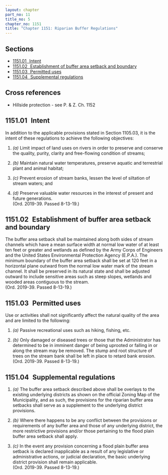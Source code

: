 ```yaml
---
layout: chapter
part_no: 11
title_no: 5
chapter_no: 1151
title: "Chapter 1151: Riparian Buffer Regulations"
---
```


## Sections

* [1151.01   Intent](#115101-intent)
* [1151.02   Establishment of buffer area setback and boundary](#115102-establishment-of-buffer-area-setback-and-boundary)
* [1151.03   Permitted uses](#115103-permitted-uses)
* [1151.04   Supplemental regulations](#115104-supplemental-regulations)

## Cross references

* Hillside protection - see P. & Z. Ch. 1152

## 1151.01   Intent

In addition to the applicable provisions stated in Section 1105.03, it is the
intent of these regulations to achieve the following objectives:

1. _(a)_ Limit impact of land uses on rivers in order to preserve and conserve
the quality, purity, clarity and free-flowing condition of streams;

2. _(b)_ Maintain natural water temperatures, preserve aquatic and terrestrial
plant and animal habitat;

3. _(c)_ Prevent erosion of stream banks, lessen the level of siltation of
stream waters; and

4. _(d)_ Preserve valuable water resources in the interest of present and
future generations.  
(Ord. 2019-39. Passed 8-13-19.)

## 1151.02   Establishment of buffer area setback and boundary

The buffer area setback shall be maintained along both sides of stream channels
which have a mean surface width at normal low water of at least ten feet or
greater and wetlands as defined by the Army Corps of Engineers and the United
States Environmental Protection Agency (E.P.A.). The minimum boundary of the
buffer area setback shall be set at 120 feet in a horizontal plane outward from
the normal low water mark of the stream channel. It shall be preserved in its
natural state and shall be adjusted outward to include sensitive areas such as
steep slopes, wetlands and wooded areas contiguous to the stream.  
(Ord. 2019-39. Passed 8-13-19.)

## 1151.03   Permitted uses

Use or activities shall not significantly affect the natural quality of the
area and are limited to the following:

1. _(a)_ Passive recreational uses such as hiking, fishing, etc.

2. _(b)_ Only damaged or diseased trees or those that the Administrator has
determined to be in imminent danger of being uprooted or falling in or along the
stream may be removed. The stump and root structure of trees on the stream bank
shall be left in place to retard bank erosion.  
(Ord. 2019-39. Passed 8-13-19.)

## 1151.04   Supplemental regulations

1. _(a)_ The buffer area setback described above shall be overlays to the
existing underlying districts as shown on the official Zoning Map of the
Municipality, and as such, the provisions for the riparian buffer area setbacks
shall serve as a supplement to the underlying district provisions.

2. _(b)_ Where there happens to be any conflict between the provisions or
requirements of any buffer area and those of any underlying district, the more
restrictive provisions and/or those pertaining to the flood plain buffer area
setback shall apply.

3. _(c)_ In the event any provision concerning a flood plain buffer area
setback is declared inapplicable as a result of any legislative or
administrative actions, or judicial declaration, the basic underlying district
provision shall remain applicable.  
(Ord. 2019-39. Passed 8-13-19.)
